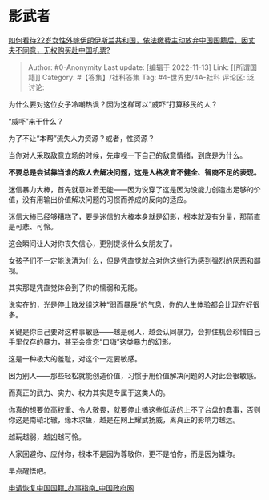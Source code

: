 # 影武者
[如何看待22岁女性外嫁伊朗伊斯兰共和国，依法缴费主动放弃中国国籍后，因丈夫不同意，无权购买赴中国机票?](https://www.zhihu.com/question/333334192/answer/2756108907)

> Author: #0-Anonymity
> Last update: [编辑于 2022-11-13]
> Link: [[所谓国籍]]
> Category: #【答集】/社科答集
> Tag: #4-世界史/4A-社科
> 评论区:
> 泛讨论:

为什么要对这位女子冷嘲热讽？因为这样可以“威吓”打算移民的人？

“威吓”来干什么？

为了不让“本帮”流失人力资源？或者，性资源？

当你对人采取敌意立场的时候，先审视一下自己的敌意情绪，到底是为什么。

**不要总是尝试靠当谁的敌人去解决问题，这是人格发育不健全、智商不足的表现。**

迷信暴力大棒，首先就意味着无能——因为说穿了这是因为没能力创造出足够的价值，没有用输出价值解决问题的习惯而养成的反向的适应。

迷信大棒已经够糟糕了，要是迷信的大棒本身就是幻影，根本就没有分量，那简直是可悲、可怜。

这会瞬间让人对你丧失信心，更别提谈什么女朋友了。

女孩子们不一定能说清为什么，但是凭直觉就会对你这些行为感到强烈的厌恶和鄙视。

其实那是凭直觉体会到了你的懦弱和无能。

说实在的，光是停止散发组这种“弱而暴戾”的气息，你的人生体验都会比现在好很多。

关键是你自己要对这种事敏感——越是弱人，越会认同暴力，会抓住机会珍惜自己手里仅存的暴力，甚至会贪恋“口嗨”这类暴力的幻影。

这是一种极大的羞耻，对这个一定要敏感。

因为别人——那些轻松就能创造价值，习惯于用价值解决问题的人对此会很敏感。

而真正的武力、实力、权力其实是专属于这类人的。

你真的想要位高权重、令人敬畏，就要停止搞这些低级的上不了台盘的蠢事，否则你这是南辕北辙，缘木求鱼，越是在网上耀武扬威，离真正的影响力越远。

越玩越弱，越凶越可怜。

人家回避你、应付你，根本不是因为尊敬你，更不是怕你，而是因为嫌你。

早点醒悟吧。

[申请恢复中国国籍_办事指南_中国政府网](http://www.gov.cn/fuwu/2015-11/17/content_5013446.htm)
